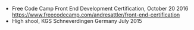 * Free Code Camp
  Front End Development Certification, October 20 2016
  https://www.freecodecamp.com/andresattler/front-end-certification
* High shool, KGS Schneverdingen Germany July 2015
